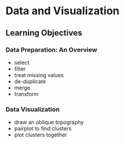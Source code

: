 # Data and Visualization

## Learning Objectives

### Data Preparation: An Overview
* select
* filter
* treat missing values
* de-duplicate
* merge 
* transform 

### Data Visualization
* draw an oblique topography
* pairplot to find clusters
* plot clusters together